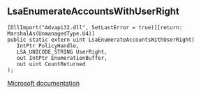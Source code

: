 ## LsaEnumerateAccountsWithUserRight

```
[DllImport("Advapi32.dll", SetLastError = true)][return: MarshalAs(UnmanagedType.U4)]
public static extern uint LsaEnumerateAccountsWithUserRight(
   IntPtr PolicyHandle,
   LSA_UNICODE_STRING UserRight,
   out IntPtr EnumerationBuffer,
   out uint CountReturned
);
```

[Microsoft documentation](https://docs.microsoft.com/en-us/windows/win32/api/ntsecapi/nf-ntsecapi-lsaenumerateaccountswithuserright)
